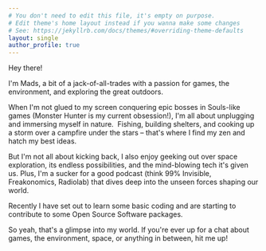 ```yaml
---
# You don't need to edit this file, it's empty on purpose.
# Edit theme's home layout instead if you wanna make some changes
# See: https://jekyllrb.com/docs/themes/#overriding-theme-defaults
layout: single
author_profile: true
---
```


Hey there!

I'm Mads, a bit of a jack-of-all-trades with a passion for games, the environment, and exploring the great outdoors.

When I'm not glued to my screen conquering epic bosses in Souls-like games (Monster Hunter is my current obsession!), I'm all about unplugging and immersing myself in nature. ️ Fishing, building shelters, and cooking up a storm over a campfire under the stars – that's where I find my zen and hatch my best ideas.

But I'm not all about kicking back, I also enjoy geeking out over space exploration, its endless possibilities, and the mind-blowing tech it's given us.  Plus, I'm a sucker for a good podcast (think 99% Invisible, Freakonomics, Radiolab) that dives deep into the unseen forces shaping our world.

Recently I have set out to learn some basic coding and are starting to contribute to some Open Source Software packages.

So yeah, that's a glimpse into my world. If you're ever up for a chat about games, the environment, space, or anything in between, hit me up!
